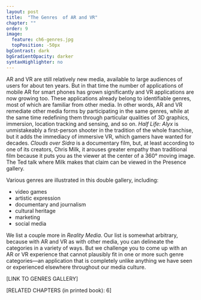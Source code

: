 ```yaml
---
layout: post
title:  "The Genres  of AR and VR"
chapter: ""
order: 9
image:
  feature: ch6-genres.jpg
  topPosition: -50px
bgContrast: dark
bgGradientOpacity: darker
syntaxHighlighter: no
---
```


AR and VR are still relatively new media, available to large audiences of users for about ten years. But in that time the number of applications of mobile AR for smart phones has grown significantly and VR applications are now growing too. These applications already belong to identifiable genres, most of which are familiar from other media. In other words, AR and VR remediate other media forms by participating in the same genres, while at the same time redefining them through particular qualities of 3D graphics, immersion, location tracking and sensing, and so on. *Half Life: Alyx* is unmistakeably a first-person shooter in the tradition of the whole franchise, but it adds the  immediacy of immersive VR, which gamers have wanted for decades. *Clouds over Sidra* is a documentary film, but, at least according to one of its creators, Chris Milk, it arouses greater empathy than traditional film because it puts you as the viewer at the center of a 360° moving image. The Ted talk where Milk makes that claim can be viewed in the Presence gallery. 

Various genres are illustrated in this double gallery, including:

* video games
* artistic expression
* documentary and journalism
* cultural heritage
* marketing
* social media

We list a couple more in *Reality Media*. Our list is somewhat arbitrary, because with AR and VR as with other media, you can delineate the categories in a variety of ways. But we challenge you to come up with an AR or VR experience that cannot plausibly fit in one or more such genre categories&mdash;an application that is completely unlike anything we have seen or experienced elsewhere throughout our media culture. 

\[LINK TO GENRES GALLERY\]

\[RELATED CHAPTERS (in printed book): 6\]